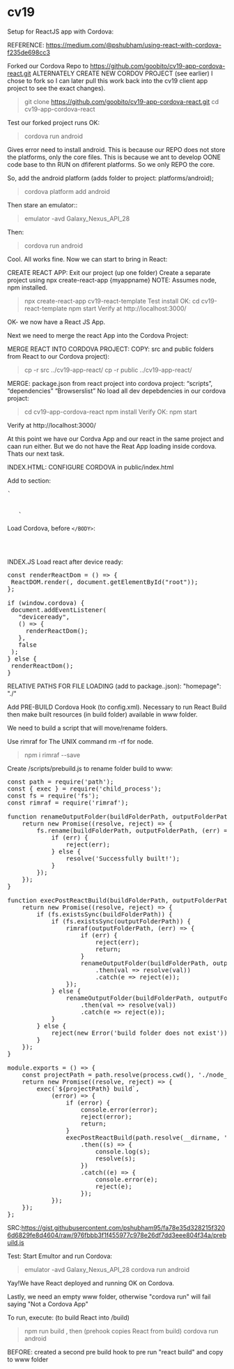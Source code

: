 # cv19

Setup for ReactJS app with Cordova:

REFERENCE: https://medium.com/@pshubham/using-react-with-cordova-f235de698cc3

Forked our Cordova Repo to https://github.com/goobito/cv19-app-cordova-react.git
ALTERNATELY CREATE NEW CORDOV PROJECT (see earlier) I chose to fork so I can later pull this work back into the cv19 client app project to see the exact changes).

> git clone https://github.com/goobito/cv19-app-cordova-react.git
> cd cv19-app-cordova-react

Test our forked project runs OK:

> cordova run android

Gives error need to install android. This is because our REPO does not store the platforms, only the core files. This is because we ant to develop OONE code base to thn RUN on dfiferent platforms. So we only REPO the core.

So, add the android platform (adds folder to project: platforms/android);

> cordova platform add android

Then stare an emulator::

> emulator -avd Galaxy_Nexus_API_28

Then:

> cordova run android

Cool. All works fine. Now we can start to bring in React:

CREATE REACT APP:
Exit our project (up one folder)
Create a separate project using npx create-react-app {myappname}
NOTE: Assumes node, npm installed.

> npx create-react-app cv19-react-template
> Test install OK:
> cd cv19-react-template
> npm start
> Verify at http://localhost:3000/

OK- we now have a React JS App.

Next we need to merge the react App into the Cordova Project:

MERGE REACT INTO CORDOVA PROJECT:
COPY: src and public folders from React to our Cordova project):

> cp -r src ../cv19-app-react/
> cp -r public ../cv19-app-react/

MERGE: package.json from react project into cordova project:
“scripts”,
“dependencies”
“Browserslist”
No load all dev depebdencies in our cordova projact:

> cd cv19-app-cordova-react
> npm install
> Verify OK:
> npm start

Verify at http://localhost:3000/

At this point we have our Cordva App and our react in the same project and caan run either. But we do not have the Reat App loading inside cordova. Thats our next task.

INDEX.HTML: CONFIGURE CORDOVA in public/index.html

Add to <HEAD> section:

<pre>`<meta http-equiv="Content-Security-Policy"
     content="default-src 'self' data: gap: https://ssl.gstatic.com 'unsafe-eval' 'unsafe-inline'; style-src 'self' 'unsafe-inline'; media-src *; img-src 'self' data: content:;"
   />
   <meta name="format-detection" content="telephone=no" />
   <meta name="msapplication-tap-highlight" content="no" />
   <meta
     name="viewport"
     content="initial-scale=1, width=device-width, viewport-fit=cover"
   />`</pre>

Load Cordova, before `</BODY>`:

<pre>
   <script src="cordova.js" type="text/javascript"></script>
</pre>

INDEX.JS Load react after device ready:

<pre>
const renderReactDom = () => {
 ReactDOM.render(<App />, document.getElementById("root"));
};
 
if (window.cordova) {
 document.addEventListener(
   "deviceready",
   () => {
     renderReactDom();
   },
   false
 );
} else {
 renderReactDom();
}
</pre>

RELATIVE PATHS FOR FILE LOADING (add to package..json):
"homepage": "./"

Add PRE-BUILD Cordova Hook (to config.xml). Necessary to run React Build then make built resources (in build folder) available in www folder.

We need to build a script that will move/rename folders.

Use rimraf for The UNIX command rm -rf for node.

> npm i rimraf --save

Create /scripts/prebuild.js to rename folder build to www:

<pre>
const path = require('path');
const { exec } = require('child_process');
const fs = require('fs');
const rimraf = require('rimraf');

function renameOutputFolder(buildFolderPath, outputFolderPath) {
    return new Promise((resolve, reject) => {
        fs.rename(buildFolderPath, outputFolderPath, (err) => {
            if (err) {
                reject(err);
            } else {
                resolve('Successfully built!');
            }
        });
    });
}

function execPostReactBuild(buildFolderPath, outputFolderPath) {
    return new Promise((resolve, reject) => {
        if (fs.existsSync(buildFolderPath)) {
            if (fs.existsSync(outputFolderPath)) {
                rimraf(outputFolderPath, (err) => {
                    if (err) {
                        reject(err);
                        return;
                    }
                    renameOutputFolder(buildFolderPath, outputFolderPath)
                        .then(val => resolve(val))
                        .catch(e => reject(e));
                });
            } else {
                renameOutputFolder(buildFolderPath, outputFolderPath)
                    .then(val => resolve(val))
                    .catch(e => reject(e));
            }
        } else {
            reject(new Error('build folder does not exist'));
        }
    });
}

module.exports = () => {
    const projectPath = path.resolve(process.cwd(), './node_modules/.bin/react-scripts');
    return new Promise((resolve, reject) => {
        exec(`${projectPath} build`,
            (error) => {
                if (error) {
                    console.error(error);
                    reject(error);
                    return;
                }
                execPostReactBuild(path.resolve(__dirname, '../build/'), path.join(__dirname, '../www/'))
                    .then((s) => {
                        console.log(s);
                        resolve(s);
                    })
                    .catch((e) => {
                        console.error(e);
                        reject(e);
                    });
            });
    });
};
</pre>

SRC:https://gist.githubusercontent.com/pshubham95/fa78e35d328215f3206d6829fe8d4604/raw/976fbbb3f1f455977c978e26df7dd3eee804f34a/prebuild.js

Test: Start Emultor and run Cordova:

> emulator -avd Galaxy_Nexus_API_28
> cordova run android

Yay!We have React deployed and running OK on Cordova.

Lastly, we need an empty www folder, otherwise "cordova run" will fail saying "Not a Cordova App"

To run, execute:
(to build React into /build)

> npm run build
> , then
> (prehook copies React from build)
> cordova run android

BEFORE: created a second pre build hook to pre run "react build" and copy to www folder
